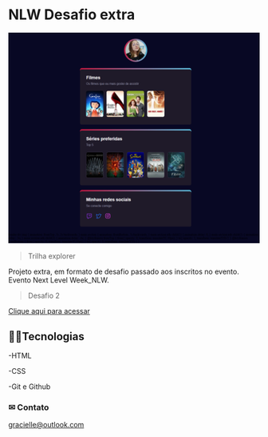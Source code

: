 # NLW Desafio extra

![preview](./.github/preview.png)

>Trilha explorer

Projeto extra, em formato de desafio passado aos inscritos no evento. 
Evento Next Level Week_NLW.
>Desafio 2

[Clique aqui para acessar](https://gracih.github.io/Projeto-2/)

## 👩‍💻Tecnologias

-HTML

-CSS

-Git e Github

### ✉ Contato
gracielle@outlook.com